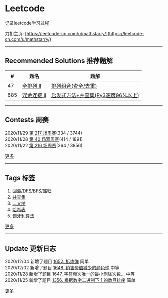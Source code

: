 # Leetcode
记录leetcode学习过程 

力扣主页: [https://leetcode-cn.com/u/mathstarry/](https://leetcode-cn.com/u/mathstarry/)

---
## Recommended Solutions 推荐题解
| # | 题名 | 题解 |
| -- | -- | -- |
| 47 | [全排列 II](https://github.com/Mathstarry/Leetcode/tree/master/problems/0047_permuteUnique) | [排列组合(查全/去重)](https://github.com/Mathstarry/Leetcode/blob/master/problems/0047_permuteUnique/ideas.md) |
| 685 | [冗余连接 II](https://github.com/Mathstarry/Leetcode/tree/master/problems/0685_findRedundantDirectedConnection) | [启发式方法+并查集(Py3速度96%以上)](https://leetcode-cn.com/problems/redundant-connection-ii/solution/qi-fa-shi-fang-fa-bing-cha-ji-py3su-du-96yi-shang-/) |

---

## Contests 周赛
2020/11/29 [第 217 场周赛](https://github.com/Mathstarry/Leetcode/blob/master/contests/overview/weekly/weekly_217.md)(334 / 3744)  
2020/11/28 [第 40 场双周赛](https://github.com/Mathstarry/Leetcode/blob/master/contests/overview/biweekly/biweekly_040.md)(414 / 1891)  
2020/11/22 [第 216 场周赛](https://github.com/Mathstarry/Leetcode/blob/master/contests/overview/weekly/weekly_216.md)(364 / 3856)  

[更多](https://github.com/Mathstarry/Leetcode/blob/master/contests/overview/README.md)

---
## Tags 标签
1. [回溯/DFS/BFS/递归](https://github.com/Mathstarry/Leetcode/tree/master/tags/trackback_DFS_BFS_recursion)  
2. [并查集](https://github.com/Mathstarry/Leetcode/blob/master/tags/unionfind/README.md)
3. [二叉树](https://github.com/Mathstarry/Leetcode/tree/master/tags/binary-tree)
4. [哈希表](https://github.com/Mathstarry/Leetcode/tree/master/tags/hashMap)
5. [匈牙利算法](https://github.com/Mathstarry/Leetcode/tree/master/tags/bipartite-graph)

[更多](https://github.com/Mathstarry/Leetcode/tree/master/tags)

---
## Update 更新日志
2020/12/04 新增了题目 [1652. 拆炸弹](https://github.com/Mathstarry/Leetcode/tree/master/problems/1652_decrypt) 简单  
2020/12/02 新增了题目 [1648. 销售价值减少的颜色球](https://github.com/Mathstarry/Leetcode/tree/master/problems/1648_maxProfit) 中等  
2020/11/28 新增了题目 [1647. 字符频次唯一的最小删除次数...](https://github.com/Mathstarry/Leetcode/tree/master/problems/1647_minDeletions) 中等  
2020/11/25 新增了题目 [1356. 根据数字二进制下 1 的数目排序](https://github.com/Mathstarry/Leetcode/tree/master/problems/1356_sortByBits) 简单   

[更多](https://github.com/Mathstarry/Leetcode/blob/master/UPDATE.md#Update)
